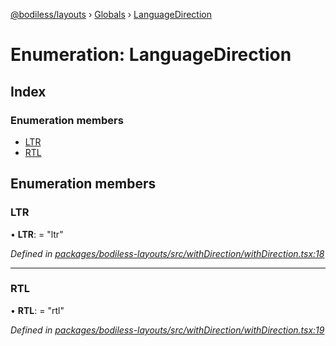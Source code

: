 [@bodiless/layouts](../README.md) › [Globals](../globals.md) › [LanguageDirection](languagedirection.md)

# Enumeration: LanguageDirection

## Index

### Enumeration members

* [LTR](languagedirection.md#ltr)
* [RTL](languagedirection.md#rtl)

## Enumeration members

###  LTR

• **LTR**: = "ltr"

*Defined in [packages/bodiless-layouts/src/withDirection/withDirection.tsx:18](https://github.com/johnsonandjohnson/Bodiless-JS/blob/4f0bb69e/packages/bodiless-layouts/src/withDirection/withDirection.tsx#L18)*

___

###  RTL

• **RTL**: = "rtl"

*Defined in [packages/bodiless-layouts/src/withDirection/withDirection.tsx:19](https://github.com/johnsonandjohnson/Bodiless-JS/blob/4f0bb69e/packages/bodiless-layouts/src/withDirection/withDirection.tsx#L19)*
